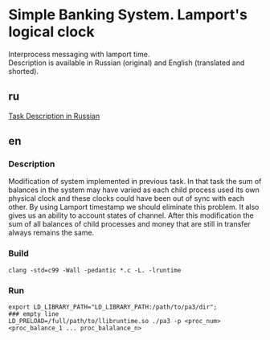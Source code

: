 # Simple Banking System. Lamport's logical clock
Interprocess messaging with lamport time.  
Description is available in Russian (original) and English (translated and shorted).
## ru
[Task Description in Russian](https://github.com/SuperJaremy/dist-comp/blob/pa3/pa3.pdf)
## en
### Description
Modification of system implemented in previous task. In that task the sum of balances in the system may have varied as each child process used its own physical clock and these clocks could have been out of sync with each other. By using Lamport timestamp we should eliminate this problem. It also gives us an ability to account states of channel. After this modification the sum of all balances of child processes and money that are still in transfer always remains the same.
### Build
`clang -std=c99 -Wall -pedantic *.c -L. -lruntime`
### Run
```
export LD_LIBRARY_PATH="LD_LIBRARY_PATH:/path/to/pa3/dir";  
### empty line
LD_PRELOAD=/full/path/to/llibruntime.so ./pa3 -p <proc_num> <proc_balance_1 ... proc_balalance_n>
```